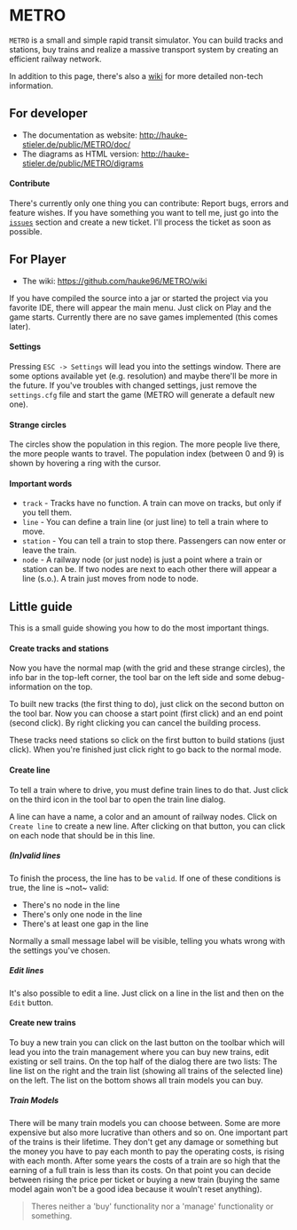 # METRO

`METRO` is a small and simple rapid transit simulator. You can build tracks and stations, buy trains and realize a massive transport system by creating an efficient railway network.

In addition to this page, there's also a [wiki](https://github.com/hauke96/METRO/wiki) for more detailed non-tech information.

## For developer

* The documentation as website: http://hauke-stieler.de/public/METRO/doc/
* The diagrams as HTML version: http://hauke-stieler.de/public/METRO/digrams
 
#### Contribute
There's currently only one thing you can contribute: Report bugs, errors and feature wishes.
If you have something you want to tell me, just go into the [`issues`](https://github.com/hauke96/METRO/issues) section and create a new ticket. I'll process the ticket as soon as possible.

## For Player
* The wiki: https://github.com/hauke96/METRO/wiki

If you have compiled the source into a jar or started the project via you favorite IDE, there will appear the main menu. Just click on Play and the game starts. Currently there are no save games implemented (this comes later).

#### Settings
Pressing `ESC -> Settings` will lead you into the settings window. There are some options available yet (e.g. resolution) and maybe there'll be more in the future. If you've troubles with changed settings, just remove the `settings.cfg` file and start the game (METRO will generate a default new one).

#### Strange circles
The circles show the population in this region. The more people live there, the more people wants to travel. The population index (between 0 and 9) is shown by hovering a ring with the cursor.

#### Important words
* `track` - Tracks have no function. A train can move on tracks, but only if you tell them.
* `line` - You can define a train line (or just line) to tell a train where to move.
* `station` - You can tell a train to stop there. Passengers can now enter or leave the train.
* `node` - A railway node (or just node) is just a point where a train or station can be. If two nodes are next to each other there will appear a line (s.o.). A train just moves from node to node.

## Little guide
This is a small guide showing you how to do the most important things.

#### Create tracks and stations
Now you have the normal map (with the grid and these strange circles), the info bar in the top-left corner, the tool bar on the left side and some debug-information on the top.

To built new tracks (the first thing to do), just click on the second button on the tool bar. Now you can choose a start point (first click) and an end point (second click). By right clicking you can cancel the building process.

These tracks need stations so click on the first button to build stations (just click). When you're finished just click right to go back to the normal mode.

#### Create line
To tell a train where to drive, you must define train lines to do that. Just click on the third icon in the tool bar to open the train line dialog.

A line can have a name, a color and an amount of railway nodes. Click on `Create line` to create a new line. After clicking on that button, you can click on each node that should be in this line.

##### (In)valid lines
To finish the process, the line has to be `valid`. If one of these conditions is true, the line is ~not~ valid:
* There's no node in the line
* There's only one node in the line
* There's at least one gap in the line

Normally a small message label will be visible, telling you whats wrong with the settings you've chosen.
##### Edit lines
It's also possible to edit a line. Just click on a line in the list and then on the `Edit` button. 

#### Create new trains
To buy a new train you can click on the last button on the toolbar which will lead you into the train management where you can buy new trains, edit existing or sell trains. On the top half of the dialog there are two lists: The line list on the right and the train list (showing all trains of the selected line) on the left. The list on the bottom shows all train models you can buy.

##### Train Models
There will be many train models you can choose between. Some are more expensive but also more lucrative than others and so on.
One important part of the trains is their lifetime. They don't get any damage or something but the money you have to pay each month to pay the operating costs, is rising with each month. After some years the costs of a train are so high that the earning of a full train is less than its costs.
On that point you can decide between rising the price per ticket or buying a new train (buying the same model again won't be a good idea because it wouln't reset anything).
> Theres neither a 'buy' functionality nor a 'manage' functionality or something.
